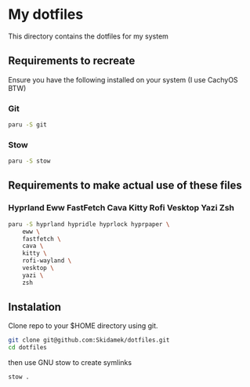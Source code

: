 # My dotfiles

This directory contains the dotfiles for my system

## Requirements to recreate

Ensure you have the following installed on your system (I use CachyOS BTW)

### Git

```bash
paru -S git
```

### Stow

```bash
paru -S stow
```

## Requirements to make actual use of these files

### Hyprland Eww FastFetch Cava Kitty Rofi Vesktop Yazi Zsh

```bash
paru -S hyprland hypridle hyprlock hyprpaper \
    eww \
    fastfetch \
    cava \
    kitty \
    rofi-wayland \
    vesktop \
    yazi \
    zsh
```

## Instalation

Clone repo to your $HOME directory using git.

```bash
git clone git@github.com:Skidamek/dotfiles.git
cd dotfiles
```

then use GNU stow to create symlinks

```bash
stow .
```
